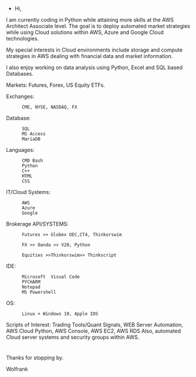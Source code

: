 - Hi, 

I am currently coding in Python while attaining more skills at the AWS Architect Associate level. The goal is to deploy automated market strategies while using Cloud solutions within AWS, Azure and Google Cloud technologies.  

My special interests in Cloud environments include storage and compute strategies in AWS dealing with financial data and market information. 

I also enjoy working on data analysis using Python, Excel and SQL based Databases. 



Markets:  Futures, Forex, US Equity ETFs.



Exchanges:  
          
          CME, NYSE, NASDAQ, FX 

Database: 
         
          SQL
          MS Access
          MariaDB 

Languages:  
    
          CMD Bash
          Python
          C++
          HTML
          CSS
         

IT/Cloud Systems:  
  
          AWS
          Azure 
          Google 

Brokerage API/SYSTEMS: 
                     
          Futures >> Globex OEC,CT4, Thinkorswim
                      
          FX >> Oanda >> V20, Python 
                      
          Equities >>Thinkorswim>> Thinkscript
                      
                      

IDE:  

          Microsoft  Visual Code
          PYCHARM 
          Notepad 
          MS Powershell  

OS: 

          Linux + Windows 10, Apple IOS 



Scripts of Interest: Trading Tools/Quant Signals, WEB Server Automation, AWS Cloud Python, AWS Console, AWS EC2, AWS RDS 
Also, automated Cloud server systems and security groups within AWS.  


#

Thanks for stopping by.

Wolfrank




